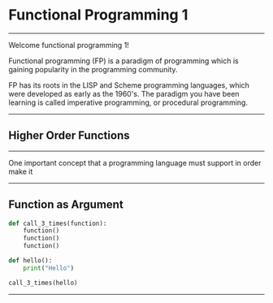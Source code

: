 # Functional Programming 1

---
Welcome functional programming 1!

Functional programming (FP) is a paradigm of programming
which is gaining popularity in the programming community.

FP has its roots in the LISP and Scheme programming languages,
which were developed as early as the 1960's. The paradigm
you have been learning is called imperative programming,
or procedural programming.
*******************************************
## Higher Order Functions


---
One important concept that a programming language
must support in order make it
*******************************************
## Function as Argument

```python
def call_3_times(function):
    function()
    function()
    function()

def hello():
    print("Hello")

call_3_times(hello)
```

---
